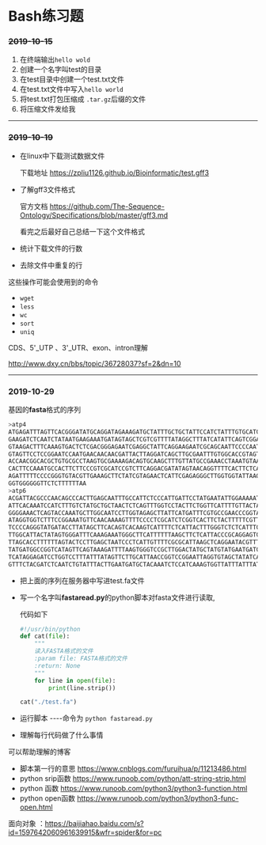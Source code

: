 # Bash练习题

### ~~2019-10-15~~

1. 在终端输出`hello wold`
2. 创建一个名字叫test的目录
3. 在test目录中创建一个test.txt文件
4. 在test.txt文件中写入`hello world`
5. 将test.txt打包压缩成 `.tar.gz`后缀的文件
6. 将压缩文件发给我

***

### ~~2019-10-19~~

+ 在linux中下载测试数据文件

  下载地址  https://zpliu1126.github.io/Bioinformatic/test.gff3 

+ 了解gff3文件格式

  官方文档  https://github.com/The-Sequence-Ontology/Specifications/blob/master/gff3.md 

  看完之后最好自己总结一下这个文件格式

+ 统计下载文件的行数

+ 去除文件中重复的行

这些操作可能会使用到的命令

+ `wget`
+ `less`
+ `wc`
+ `sort`
+ `uniq`

CDS、5'_UTP 、3'_UTR、exon、intron理解

 http://www.dxy.cn/bbs/topic/36728037?sf=2&dn=10 

***



### 2019-10-29

基因的**fasta**格式的序列

```bash
>atp4
ATGAGATTTAGTTCACGGGATATGCAGGATAGAAAGATGCTATTTGCTGCTATTCCATCTATTTGTGCATCAAGTCCGAA
GAAGATCTCAATCTATAATGAAGAAATGATAGTAGCTCGTCGTTTTATAGGCTTTATCATATTCAGTCGGAAGAGTTTAG
GTAAGACTTTCAAAGTGACTCTCGACGGGAGAATCGAGGCTATTCAGGAAGAATCGCAGCAATTCCCCAATCCTAACGAA
GTAGTTCCTCCGGAATCCAATGAACAACAACGATTACTTAGGATCAGCTTGCGAATTTGTGGCACCGTAGTAGAATCATT
ACCAACGGCACGCTGTGCGCCTAAGTGCGAAAAGACAGTGCAAGCTTTGTTATGCCGAAACCTAAATGTAAAGTCAGCAA
CACTTCCAAATGCCACTTCTTCCCGTCGCATCCGTCTTCAGGACGATATAGTAACAGGTTTTCACTTCTCAGTGAGTGAA
AGATTTTTCCCCGGGTGTACGTTGAAAGCTTCTATCGTAGAACTCATTCGAGAGGGCTTGGTGGTATTAAGAATGGTTCG
GGTGGGGGGTTCTCTTTTTTAA
>atp6
ACGATTACGCCCAACAGCCCACTTGAGCAATTTGCCATTCTCCCATTGATTCCTATGAATATTGGAAAAATTTATTTCTC
ATTCACAAATCCATCTTTGTCTATGCTGCTAACTCTCAGTTTGGTCCTACTTCTGGTTCATTTTGTTACTAAAAACGGAG
GGGGAAACTCAGTACCAAATGCTTGGCAATCCTTGGTAGAGCTTATTCATGATTTCGTGCCGAACCCGGTAAACGAACAA
ATAGGTGGTCTTTCCGGAAATGTTCAACAAAAGTTTTCCCCTCGCATCTCGGTCACTTCTACTTTTTCGTTATTTCGTAA
TCCCCAGGGTATGATACCTTATAGCTTCACAGTCACAAGTCATTTTCTCATTACTTTGGGTCTCTCATTTCCGATTTTTA
TTGGCATTACTATAGTGGGATTTCAAAGAAATGGGCTTCATTTTTTAAGCTTCTCATTACCCGCAGGAGTCCCACTGCCG
TTAGCACCTTTTTTAGTACTCCTTGAGCTAATCCCTCATTGTTTTCGCGCATTAAGCTCAGGAATACGTTTATTTGCTAA
TATGATGGCCGGTCATAGTTCAGTAAAGATTTTAAGTGGGTCCGCTTGGACTATGCTATGTATGAATGATCTTTTTTATT
TCATAGGAGATCCTGGTCCTTTATTTATAGTTCTTGCATTAACCGGTCCGGAATTAGGTGTAGCTATATCACAAGCTCAT
GTTTCTACGATCTCAATCTGTATTTACTTGAATGATGCTACAAATCTCCATCAAAGTGGTTATTTATTTATAATTGAACA
```

+ 把上面的序列在服务器中写进test.fa文件

+ 写一个名字叫**fastaread.py**的python脚本对fasta文件进行读取,

  代码如下

  ```python
  #!/usr/bin/python 
  def cat(file):
      """
      读入FASTA格式的文件
      :param file: FASTA格式的文件
      :return: None
      """
      for line in open(file):
          print(line.strip())
  
  cat("./test.fa")
  
  ```

+ 运行脚本 ----命令为 `python fastaread.py`

+ 理解每行代码做了什么事情

可以帮助理解的博客

+ 脚本第一行的意思 https://www.cnblogs.com/furuihua/p/11213486.html
+ python srip函数 https://www.runoob.com/python/att-string-strip.html
+ python 函数 https://www.runoob.com/python3/python3-function.html
+ python open函数 https://www.runoob.com/python3/python3-func-open.html

面向对象 ：https://baijiahao.baidu.com/s?id=1597642060961639915&wfr=spider&for=pc





